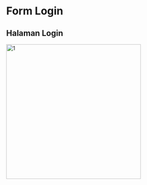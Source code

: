 # Form Login
## Halaman Login
<img width="360" alt="1" src="https://user-images.githubusercontent.com/68727623/178491651-f8e8612e-9cdc-4c22-9027-7f8eb521cef0.png">
